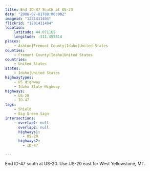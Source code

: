 ```yaml
---
title: End ID-47 South at US-20
date: "2006-07-01T00:00:00Z"
imageid: "1281411404"
flickrid: "1281411404"
location:
    latitude: 44.071165
    longitude: -111.455814
places:
    - Ashton|Fremont County|Idaho|United States
counties:
    - Fremont County|Idaho|United States
countries:
    - United States
states:
    - Idaho|United States
highwaytypes:
    - US Highway
    - Idaho State Highway
highways:
    - US-20
    - ID-47
tags:
    - Shield
    - Big Green Sign
intersections:
    - overlap1: null
      overlap2: null
      highways1:
        - US-20
      highways2:
        - ID-47

---
```

End ID-47 south at US-20.  Use US-20 east for West Yellowstone, MT.